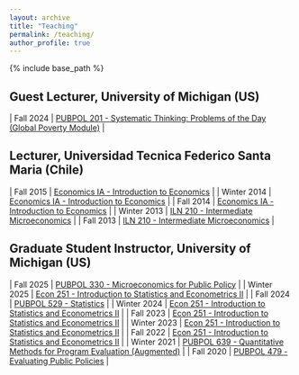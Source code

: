 ```yaml
---
layout: archive
title: "Teaching"
permalink: /teaching/
author_profile: true
---
```


{% include base_path %}

## Guest Lecturer, University of Michigan (US)

| Fall 2024 | [PUBPOL 201 - Systematic Thinking: Problems of the Day (Global Poverty Module)](https://fordschool.umich.edu/course/fall/2024/pubpol-201001-systematic-thinking-problems-day) |

## Lecturer, Universidad Tecnica Federico Santa Maria (Chile)

| Fall 2015 | [Economics IA - Introduction to Economics](https://telematica.usm.cl/wp-content/uploads/2020/12/ICS733-Econom%C3%ADa1A.pdf) |
| Winter 2014 | [Economics IA - Introduction to Economics](https://telematica.usm.cl/wp-content/uploads/2020/12/ICS733-Econom%C3%ADa1A.pdf) |
| Fall 2014 | [Economics IA - Introduction to Economics](https://telematica.usm.cl/wp-content/uploads/2020/12/ICS733-Econom%C3%ADa1A.pdf) |
| Winter 2013 | [ILN 210 - Intermediate Microeconomics](https://cdn.miiusm.cl/sites/2/20210903180734/Plan-de-Estudios-Magister-en-Ciencias-de-la-Ingenieria-Industrial-MIISc-USM.pdf) |
| Fall 2013 | [ILN 210 - Intermediate Microeconomics](https://cdn.miiusm.cl/sites/2/20210903180734/Plan-de-Estudios-Magister-en-Ciencias-de-la-Ingenieria-Industrial-MIISc-USM.pdf) |

## Graduate Student Instructor, University of Michigan (US)

| Fall 2025 | [PUBPOL 330 - Microeconomics for Public Policy](https://fordschool.umich.edu/course/fall/2025/pubpol-330004-microeconomics-public-policy) |
| Winter 2025 | [Econ 251 - Introduction to Statistics and Econometrics II](https://secure.rackham.umich.edu/course-list/course-list.php?rackham=Y&program=Economics) |
| Fall 2024 | [PUBPOL 529 - Statistics](https://fordschool.umich.edu/courses/winter/2019/pubpol-529) |
| Winter 2024 | [Econ 251 - Introduction to Statistics and Econometrics II](https://secure.rackham.umich.edu/course-list/course-list.php?rackham=Y&program=Economics) |
| Fall 2023 | [Econ 251 - Introduction to Statistics and Econometrics II](https://secure.rackham.umich.edu/course-list/course-list.php?rackham=Y&program=Economics) |
| Winter 2023 | [Econ 251 - Introduction to Statistics and Econometrics II](https://secure.rackham.umich.edu/course-list/course-list.php?rackham=Y&program=Economics) |
| Fall 2022 | [Econ 251 - Introduction to Statistics and Econometrics II](https://secure.rackham.umich.edu/course-list/course-list.php?rackham=Y&program=Economics) |
| Winter 2021 | [PUBPOL 639 - Quantitative Methods for Program Evaluation (Augmented)](https://fordschool.umich.edu/courses/fall/2014/pubpol-639) |
| Fall  2020 | [PUBPOL 479 - Evaluating Public Policies](https://fordschool.umich.edu/course/fall/2020/pubpol-479-evaluating-public-policies) |

